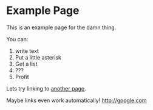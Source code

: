 Example Page
============

This is an example page for the damn thing.

You can:

1. write text
2. Put a little asterisk
3. Get a list
4. ???
5. Profit

Lets try linking to [another page](example).

Maybe links even work automatically! http://google.com